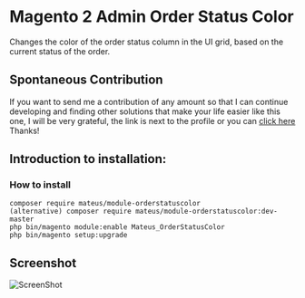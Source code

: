 # Magento 2 Admin Order Status Color
Changes the color of the order status column in the UI grid, based on the current status of the order. 

## Spontaneous Contribution
If you want to send me a contribution of any amount so that I can continue developing and finding other solutions that make your life easier like this one, I will be very grateful, the link is next to the profile or you can <a href="https://nubank.com.br/pagar/1bxwx1/WUDIrRFuUs" target="_blank">click here</a> Thanks!

## Introduction to installation:

### How to install

```
composer require mateus/module-orderstatuscolor
(alternative) composer require mateus/module-orderstatuscolor:dev-master
php bin/magento module:enable Mateus_OrderStatusColor
php bin/magento setup:upgrade
```

## Screenshot
![ScreenShot](https://github.com/mateussantin/magento2-admin-order-status-color/blob/master/screenshot/order-status.png)
